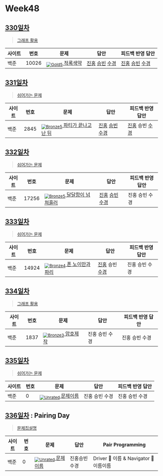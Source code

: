 <!-- tier 리스트 S -->
[Unrated]: https://user-images.githubusercontent.com/33937365/126247607-85783912-c11a-4d50-ac36-8cc7dcb75cd2.png
[NotRated]: https://user-images.githubusercontent.com/33937365/135189055-c3508249-b361-4948-8c36-a74b690cd346.png
[Bronze5]: https://user-images.githubusercontent.com/33937365/126247611-e362d727-17a4-4737-a232-5827e185ab7c.png
[Bronze4]: https://user-images.githubusercontent.com/33937365/126247612-89cbc675-e1d4-43a2-950b-1cb014dca697.png
[Bronze3]: https://user-images.githubusercontent.com/33937365/126247613-b8408610-7bc4-40f8-804f-a30a45ddbb68.png
[Bronze2]: https://user-images.githubusercontent.com/33937365/126247614-d85dc6ff-a520-4c00-82bd-eb593b156bd8.png
[Bronze1]: https://user-images.githubusercontent.com/33937365/126247616-04b2ab30-9891-4b7b-8cb4-38e99b97e834.png
[Silver5]: https://user-images.githubusercontent.com/33937365/126247618-38c5c905-672b-4d75-808e-8a7d45ea577d.png
[Silver4]: https://user-images.githubusercontent.com/33937365/126247620-ba2d1b96-b0aa-4b88-80c5-71569c69bbc3.png
[Silver3]: https://user-images.githubusercontent.com/33937365/126247621-1b55b7f4-3a79-4348-8a63-f00c1813853e.png
[Silver2]: https://user-images.githubusercontent.com/33937365/126247622-a83b30a9-6618-4593-b775-6f6730afd3f6.png
[Silver1]: https://user-images.githubusercontent.com/33937365/126247625-8d82f8ab-6f95-4ef8-a243-be31f548596e.png
[Gold5]: https://user-images.githubusercontent.com/33937365/126247627-2979d4d5-915a-4c4e-adb7-c171f9bafe28.png
[Gold4]: https://user-images.githubusercontent.com/33937365/126247629-b24e1e24-4579-450f-bc3c-f166361091dd.png
<!-- tier 리스트 E -->

# Week48

## [330일차](Day330)

> [그래프 활용](https://www.acmicpc.net/group/workbook/view/9797/39155)

| 사이트 | 번호  | 문제                                                          | 답안           | 피드백 반영 답안 |
| ------ | ----- | ------------------------------------------------------------- | -------------- | ---------------- |
| 백준   | 10026 | [<sub>![Gold5]</sub> 적록색약](https://www.acmicpc.net/problem/10026) | [진홍](Day330/boj10026_kjh.java) [승빈](Day330/boj10026_wsb.java) [수경](Day330/boj10026_hsk.js) | [진홍](Day330/boj10026_kjh_fb.java) [승빈](Day330/boj10026_wsb.java) [수경](Day330/boj10026_hsk.js)

## [331일차](Day331)

> [쉬어가는 문제](https://www.acmicpc.net/group/workbook/view/9797/39160)

| 사이트 | 번호 | 문제                 | 답안                | 피드백 반영 답안    |
| ------ | ---- | -------------------- | ------------------- | ------------------- |
| 백준   | 2845    | [<sub>![Bronze5]</sub> 파티가 끝나고 난 뒤](https://www.acmicpc.net/problem/2845) | [진홍](Day331/boj2845_kjh.py) [승빈](Day331/boj2845_wsb.java) [수경](Day331/boj2845_hsk.js) | [진홍](Day331/boj2845_kjh.py) 승빈 [수경](Day331/boj2845_hsk.js) |

## [332일차](Day332)

> [쉬어가는 문제](https://www.acmicpc.net/group/workbook/view/9797/39216)

| 사이트 | 번호 | 문제                 | 답안                | 피드백 반영 답안    |
| ------ | ---- | -------------------- | ------------------- | ------------------- |
| 백준   | 17256 | [<sub>![Bronze5]</sub> 달달함이 넘쳐흘러](https://www.acmicpc.net/problem/17256) | [진홍](Day332/boj17256_kjh.py) [승빈](Day332/boj17256_wsb.java) [수경](Day332/boj17256_hsk.js) | 진홍 승빈 수경 |

## [333일차](Day333)

> [쉬어가는 문제](https://www.acmicpc.net/group/workbook/view/9797/39217)

| 사이트 | 번호 | 문제                 | 답안                | 피드백 반영 답안    |
| ------ | ---- | -------------------- | ------------------- | ------------------- |
| 백준   | 14924 | [<sub>![Bronze4]</sub> 폰 노이만과 파리](https://www.acmicpc.net/problem/14924) | [진홍](Day333/boj14924_kjh.py) 승빈 [수경](Day333/boj14924_hsk.js) | 진홍 승빈 수경 |

## [334일차](Day334)

> [그래프 활용](https://www.acmicpc.net/group/workbook/view/9797/39243)

| 사이트 | 번호 | 문제                 | 답안                | 피드백 반영 답안    |
| ------ | ---- | -------------------- | ------------------- | ------------------- |
| 백준   | 1837    | [<sub>![Bronze3]</sub> 암호제작](https://www.acmicpc.net/problem/1837) | 진홍 승빈 수경 | 진홍 승빈 수경 |

## [335일차](Day335)

> [쉬어가는 문제](문제집링크)

| 사이트 | 번호 | 문제                 | 답안                | 피드백 반영 답안    |
| ------ | ---- | -------------------- | ------------------- | ------------------- |
| 백준   | 0    | [<sub>![Unrated]</sub> 문제이름](문제링크) | 진홍 승빈 수경 | 진홍 승빈 수경 |

## [336일차](Day336) : Pairing Day

> [문제집설명](문제집링크)

| 사이트 | 번호 | 문제                                       | 답안         | Pair Programming                       |
| ------ | ---- | ------------------------------------------ | ------------ | -------------------------------------- |
| 백준   | 0    | [<sub>![Unrated]</sub> 문제이름](문제링크) | 진홍승빈수경 | Driver 🚗 이름 & Navigator 🧭 이름이름 |

